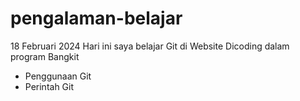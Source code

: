 # pengalaman-belajar

18 Februari 2024
  Hari ini saya belajar Git di Website Dicoding dalam program Bangkit
* Penggunaan Git
* Perintah Git
